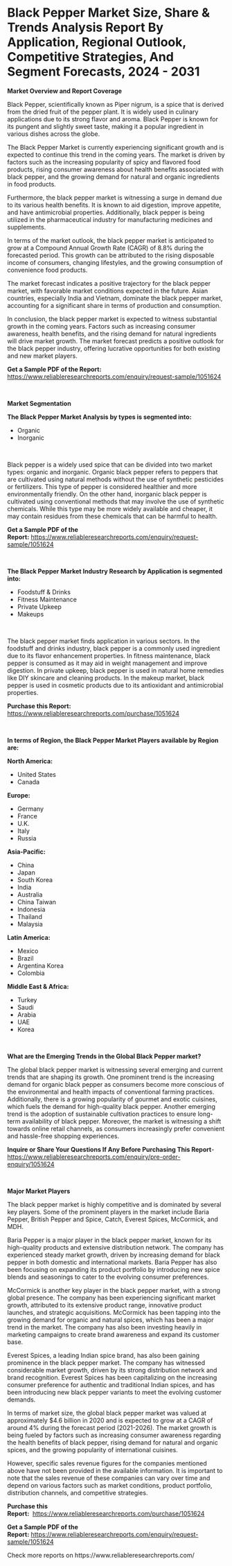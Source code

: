 <p><h1>Black Pepper Market Size, Share & Trends Analysis Report By Application, Regional Outlook, Competitive Strategies, And Segment Forecasts, 2024 - 2031</h1></p><p><strong>Market Overview and Report Coverage</strong></p>
<p><p>Black Pepper, scientifically known as Piper nigrum, is a spice that is derived from the dried fruit of the pepper plant. It is widely used in culinary applications due to its strong flavor and aroma. Black Pepper is known for its pungent and slightly sweet taste, making it a popular ingredient in various dishes across the globe.</p><p>The Black Pepper Market is currently experiencing significant growth and is expected to continue this trend in the coming years. The market is driven by factors such as the increasing popularity of spicy and flavored food products, rising consumer awareness about health benefits associated with black pepper, and the growing demand for natural and organic ingredients in food products.</p><p>Furthermore, the black pepper market is witnessing a surge in demand due to its various health benefits. It is known to aid digestion, improve appetite, and have antimicrobial properties. Additionally, black pepper is being utilized in the pharmaceutical industry for manufacturing medicines and supplements.</p><p>In terms of the market outlook, the black pepper market is anticipated to grow at a Compound Annual Growth Rate (CAGR) of 8.8% during the forecasted period. This growth can be attributed to the rising disposable income of consumers, changing lifestyles, and the growing consumption of convenience food products.</p><p>The market forecast indicates a positive trajectory for the black pepper market, with favorable market conditions expected in the future. Asian countries, especially India and Vietnam, dominate the black pepper market, accounting for a significant share in terms of production and consumption.</p><p>In conclusion, the black pepper market is expected to witness substantial growth in the coming years. Factors such as increasing consumer awareness, health benefits, and the rising demand for natural ingredients will drive market growth. The market forecast predicts a positive outlook for the black pepper industry, offering lucrative opportunities for both existing and new market players.</p></p>
<p><strong>Get a Sample PDF of the Report:</strong> <a href="https://www.reliableresearchreports.com/enquiry/request-sample/1051624">https://www.reliableresearchreports.com/enquiry/request-sample/1051624</a></p>
<p>&nbsp;</p>
<p><strong>Market Segmentation</strong></p>
<p><strong>The Black Pepper Market Analysis by types is segmented into:</strong></p>
<p><ul><li>Organic</li><li>Inorganic</li></ul></p>
<p>&nbsp;</p>
<p><p>Black pepper is a widely used spice that can be divided into two market types: organic and inorganic. Organic black pepper refers to peppers that are cultivated using natural methods without the use of synthetic pesticides or fertilizers. This type of pepper is considered healthier and more environmentally friendly. On the other hand, inorganic black pepper is cultivated using conventional methods that may involve the use of synthetic chemicals. While this type may be more widely available and cheaper, it may contain residues from these chemicals that can be harmful to health.</p></p>
<p><strong>Get a Sample PDF of the Report:</strong>&nbsp;<a href="https://www.reliableresearchreports.com/enquiry/request-sample/1051624">https://www.reliableresearchreports.com/enquiry/request-sample/1051624</a></p>
<p>&nbsp;</p>
<p><strong>The Black Pepper Market Industry Research by Application is segmented into:</strong></p>
<p><ul><li>Foodstuff & Drinks</li><li>Fitness Maintenance</li><li>Private Upkeep</li><li>Makeups</li></ul></p>
<p>&nbsp;</p>
<p><p>The black pepper market finds application in various sectors. In the foodstuff and drinks industry, black pepper is a commonly used ingredient due to its flavor enhancement properties. In fitness maintenance, black pepper is consumed as it may aid in weight management and improve digestion. In private upkeep, black pepper is used in natural home remedies like DIY skincare and cleaning products. In the makeup market, black pepper is used in cosmetic products due to its antioxidant and antimicrobial properties.</p></p>
<p><strong>Purchase this Report:</strong>&nbsp; <a href="https://www.reliableresearchreports.com/purchase/1051624">https://www.reliableresearchreports.com/purchase/1051624</a></p>
<p>&nbsp;</p>
<p><strong>In terms of Region, the Black Pepper Market Players available by Region are:</strong></p>
<p>
    <p> <strong> North America: </strong>
        <ul>
            <li>United States</li>
            <li>Canada</li>
        </ul>
        </p> 
    <p> <strong> Europe: </strong>
        <ul>
            <li>Germany</li>
            <li>France</li>
            <li>U.K.</li>
            <li>Italy</li>
            <li>Russia</li>
        </ul>
        </p> 
    <p> <strong> Asia-Pacific: </strong>
        <ul>
            <li>China</li>
            <li>Japan</li>
            <li>South Korea</li>
            <li>India</li>
            <li>Australia</li>
            <li>China Taiwan</li>
            <li>Indonesia</li>
            <li>Thailand</li>
            <li>Malaysia</li>
        </ul>
        </p> 
    <p> <strong> Latin America: </strong>
        <ul>
            <li>Mexico</li>
            <li>Brazil</li>
            <li>Argentina Korea</li>
            <li>Colombia</li>
        </ul>
        </p> 
    <p> <strong> Middle East & Africa: </strong>
        <ul>
            <li>Turkey</li>
            <li>Saudi</li>
            <li>Arabia</li>
            <li>UAE</li>
            <li>Korea</li>
        </ul>
    </p>
    </p>
<p>&nbsp;</p>
<p><strong>What are the Emerging Trends in the Global Black Pepper market?</strong></p>
<p><p>The global black pepper market is witnessing several emerging and current trends that are shaping its growth. One prominent trend is the increasing demand for organic black pepper as consumers become more conscious of the environmental and health impacts of conventional farming practices. Additionally, there is a growing popularity of gourmet and exotic cuisines, which fuels the demand for high-quality black pepper. Another emerging trend is the adoption of sustainable cultivation practices to ensure long-term availability of black pepper. Moreover, the market is witnessing a shift towards online retail channels, as consumers increasingly prefer convenient and hassle-free shopping experiences.</p></p>
<p><strong>Inquire or Share Your Questions If Any Before Purchasing This Report</strong>- <a href="https://www.reliableresearchreports.com/enquiry/pre-order-enquiry/1051624">https://www.reliableresearchreports.com/enquiry/pre-order-enquiry/1051624</a></p>
<p>&nbsp;</p>
<p><strong>Major Market Players</strong></p>
<p><p>The black pepper market is highly competitive and is dominated by several key players. Some of the prominent players in the market include Baria Pepper, British Pepper and Spice, Catch, Everest Spices, McCormick, and MDH. </p><p>Baria Pepper is a major player in the black pepper market, known for its high-quality products and extensive distribution network. The company has experienced steady market growth, driven by increasing demand for black pepper in both domestic and international markets. Baria Pepper has also been focusing on expanding its product portfolio by introducing new spice blends and seasonings to cater to the evolving consumer preferences.</p><p>McCormick is another key player in the black pepper market, with a strong global presence. The company has been experiencing significant market growth, attributed to its extensive product range, innovative product launches, and strategic acquisitions. McCormick has been tapping into the growing demand for organic and natural spices, which has been a major trend in the market. The company has also been investing heavily in marketing campaigns to create brand awareness and expand its customer base.</p><p>Everest Spices, a leading Indian spice brand, has also been gaining prominence in the black pepper market. The company has witnessed considerable market growth, driven by its strong distribution network and brand recognition. Everest Spices has been capitalizing on the increasing consumer preference for authentic and traditional Indian spices, and has been introducing new black pepper variants to meet the evolving customer demands.</p><p>In terms of market size, the global black pepper market was valued at approximately $4.6 billion in 2020 and is expected to grow at a CAGR of around 4% during the forecast period (2021-2026). The market growth is being fueled by factors such as increasing consumer awareness regarding the health benefits of black pepper, rising demand for natural and organic spices, and the growing popularity of international cuisines.</p><p>However, specific sales revenue figures for the companies mentioned above have not been provided in the available information. It is important to note that the sales revenue of these companies can vary over time and depend on various factors such as market conditions, product portfolio, distribution channels, and competitive strategies.</p></p>
<p><strong>Purchase this Report:</strong>&nbsp;&nbsp;<a href="https://www.reliableresearchreports.com/purchase/1051624">https://www.reliableresearchreports.com/purchase/1051624</a></p>
<p></p>
<p><strong>Get a Sample PDF of the Report:</strong>&nbsp;<a href="https://www.reliableresearchreports.com/enquiry/request-sample/1051624">https://www.reliableresearchreports.com/enquiry/request-sample/1051624</a></p>
<p>Check more reports on https://www.reliableresearchreports.com/</p>